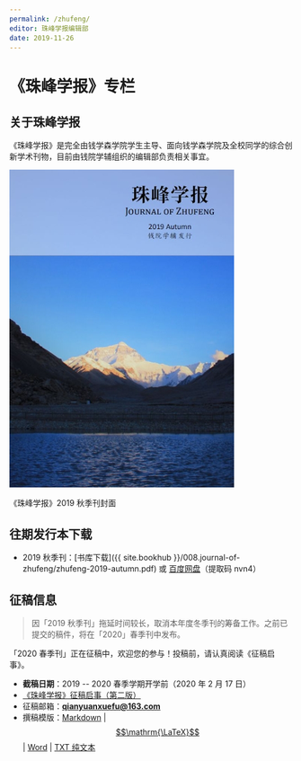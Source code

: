 ```yaml
---
permalink: /zhufeng/
editor: 珠峰学报编辑部
date: 2019-11-26
---
```


# 《珠峰学报》专栏

## 关于珠峰学报

《珠峰学报》是完全由钱学森学院学生主导、面向钱学森学院及全校同学的综合创新学术刊物，目前由钱院学辅组织的编辑部负责相关事宜。

![2019 秋季刊封面](/img/zhufeng/zhufeng-preface.jpg)

<fig-cap>《珠峰学报》2019 秋季刊封面</fig-cap>

## 往期发行本下载

- 2019 秋季刊：[书库下载]({{ site.bookhub }}/008.journal-of-zhufeng/zhufeng-2019-autumn.pdf) 或 [百度网盘](https://pan.baidu.com/s/1MU5KZX4mK2eIJftDaGCOxg)（提取码 nvn4）

## 征稿信息

> 因「2019 秋季刊」拖延时间较长，取消本年度冬季刊的筹备工作。之前已提交的稿件，将在「2020」春季刊中发布。

「2020 春季刊」正在征稿中，欢迎您的参与！投稿前，请认真阅读《征稿启事》。

- **截稿日期**：2019 -- 2020 春季学期开学前（2020 年 2 月 17 日）
- [《珠峰学报》征稿启事（第二版）](/2019/10/18/journal-of-zhufeng-call-of-papers)
- 征稿邮箱：**qianyuanxuefu@163.com**
- 撰稿模版：[Markdown](https://qyxf.site/template-of-zhufeng/template-of-zhufeng.md) \| [$$\mathrm{\LaTeX}$$](https://qyxf.site/template-of-zhufeng/template-of-zhufeng.tex) \| [Word](https://qyxf.site/template-of-zhufeng/template-of-zhufeng.docx) \| [TXT 纯文本](https://qyxf.site/template-of-zhufeng/template-of-zhufeng.txt)
